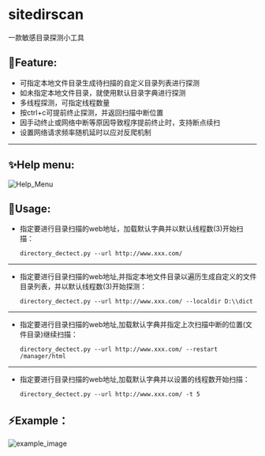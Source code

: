 # sitedirscan
一款敏感目录探测小工具
## 👋Feature:

- 可指定本地文件目录生成待扫描的自定义目录列表进行探测
- 如未指定本地文件目录，就使用默认目录字典进行探测
- 多线程探测，可指定线程数量
- 按ctrl+c可提前终止探测，并返回扫描中断位置
- 因手动终止或网络中断等原因导致程序提前终止时，支持断点续扫
- 设置网络请求频率随机延时以应对反爬机制

***
##  ✨Help menu:
![Help_Menu](https://xx "Help Menu")  
## 🚀Usage:
- 指定要进行目录扫描的web地址，加载默认字典并以默认线程数(3)开始扫描：  
  
  `directory_dectect.py --url http://www.xxx.com/`
---
- 指定要进行目录扫描的web地址,并指定本地文件目录以遍历生成自定义的文件目录列表，并以默认线程数(3)开始探测：  
  
  `directory_dectect.py --url http://www.xxx.com/ --localdir D:\\dict`
---
- 指定要进行目录扫描的web地址,加载默认字典并指定上次扫描中断的位置(文件目录)继续扫描：  
  
  `directory_dectect.py --url http://www.xxx.com/ --restart /manager/html`
---
- 指定要进行目录扫描的web地址,加载默认字典并以设置的线程数开始扫描：  
  
  `directory_dectect.py --url http://www.xxx.com/ -t 5`
## ⚡️Example：
![example_image](https://xx "example image")  
